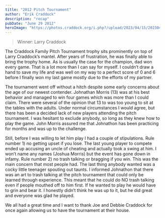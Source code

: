 ```yaml
---
title: "2012 Pitch Tournament"
author: "Erik Craddock"
description: "recap"
pubDate: "June 29 2012"
heroImage: "https://photos.craddock.org/i.php?/upload/2023/04/15/20230415193117-227e8d0c-xx.jpg"
---
```

> Winner: Larry Craddock

The Craddock Family Pitch Tournament trophy sits prominently on top of Larry Craddock’s mantel. After years of frustration, he was finally able to bring the trophy home. As is usually the case for the champion, dad won every game. That is a lot more than I can say for myself. I couldn’t draw a hand to save my life and was well on my way to a perfect score of 0 and 6 before I finally won my last game mostly due to the efforts of my partner. 

The tournament went off without a hitch despite some early concerns about the age of our newest contender. Johnathan Morris (13) was at his best behavior and managed to win four games which was more than I could claim. There were several of the opinion that 13 to was too young to sit at the tables with the adults. Under normal circumstances I would agree, but there has been a decided lack of new players attending the pitch tournament. I was hesitant to exclude anybody, so long as they knew how to play the game. John Morris assured me that Johnathon has been practicing for months and was up to the challenge. 

Still, before I was willing to let him play I had a couple of stipulations. Rule number 1) no getting upset if you lose. The last young player to compete ended up accusing an uncle of cheating and actually took a swing at him. I won’t name any names (Joshua Morris) but the event has gone down in infamy. Rule number 2) no trash talking or bragging if you win. This was the main concern that most people had. The last thing anybody wanted was a cocky little teenager spouting out taunts. I informed Johnathon that there was an art to trash talking at the pitch tournament that could only be learned through experience. This meant that he could do NO trash talking even if people mouthed off to him first. If he wanted to play he would have to grin and bear it. I honestly didn’t think he was up to it, but he did great and everyone was glad he played.

We all had a great time and I want to thank Joe and Debbie Craddock for once again allowing us to have the tournament at their house.
